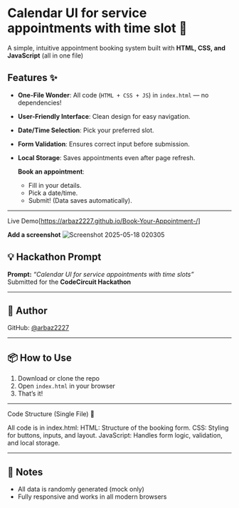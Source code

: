 # Calendar UI for service appointments with time slot 📅

A simple, intuitive appointment booking system built with **HTML, CSS, and JavaScript** (all in one file)


## Features ✨
- **One-File Wonder**: All code (`HTML + CSS + JS`) in `index.html` — no dependencies!
- **User-Friendly Interface**: Clean design for easy navigation.
- **Date/Time Selection**: Pick your preferred slot.
- **Form Validation**: Ensures correct input before submission.
- **Local Storage**: Saves appointments even after page refresh.
 
  **Book an appointment**:  
   - Fill in your details.  
   - Pick a date/time.  
   - Submit! (Data saves automatically). 
---
Live Demo[https://arbaz2227.github.io/Book-Your-Appointment-/]


**Add a screenshot** ![Screenshot 2025-05-18 020305](https://github.com/user-attachments/assets/d325a7b5-bc57-47b2-b4b8-9ff33b6fc066)
## 💡 Hackathon Prompt

**Prompt:** _“Calendar UI for service appointments with time slots”_  
Submitted for the **CodeCircuit Hackathon**

---

## 👤 Author

  
GitHub: [@arbaz2227](https://github.com/arbaz2227)

---

## 📦 How to Use

1. Download or clone the repo
2. Open `index.html` in your browser
3. That’s it!

---

Code Structure (Single File) 📂

All code is in index.html:
HTML: Structure of the booking form.
CSS: Styling for buttons, inputs, and layout.
JavaScript: Handles form logic, validation, and local storage.

<!-- Example snippet -->
<!DOCTYPE html>
<html>
<head>
  <title>Book Your Appointment</title>
  <style>
    /* CSS here */
  </style>
</head>
<body>
  <div class="container">
    <!-- Form goes here -->
  </div>
  <script>
    // JS here
  </script>
</body>
</html>

---
## 📝 Notes

- All data is randomly generated (mock only)
- Fully responsive and works in all modern browsers


